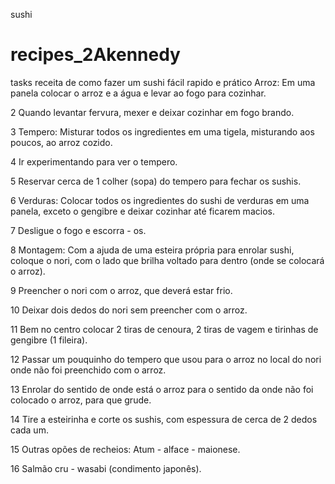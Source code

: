sushi
# recipes_2Akennedy
 tasks 
   receita de como fazer um sushi fácil rapido e prático 
   Arroz:
Em uma panela colocar o arroz e a água e levar ao fogo para cozinhar.

2
Quando levantar fervura, mexer e deixar cozinhar em fogo brando.

3
Tempero:
Misturar todos os ingredientes em uma tigela, misturando aos poucos, ao arroz cozido.

4
Ir experimentando para ver o tempero.

5
Reservar cerca de 1 colher (sopa) do tempero para fechar os sushis.

6
Verduras:
Colocar todos os ingredientes do sushi de verduras em uma panela, exceto o gengibre e deixar cozinhar até ficarem macios.

7
Desligue o fogo e escorra - os.

8
Montagem:
Com a ajuda de uma esteira própria para enrolar sushi, coloque o nori, com o lado que brilha voltado para dentro (onde se colocará o arroz).

9
Preencher o nori com o arroz, que deverá estar frio.

10
Deixar dois dedos do nori sem preencher com o arroz.

11
Bem no centro colocar 2 tiras de cenoura, 2 tiras de vagem e tirinhas de gengibre (1 fileira).

12
Passar um pouquinho do tempero que usou para o arroz no local do nori onde não foi preenchido com o arroz.

13
Enrolar do sentido de onde está o arroz para o sentido da onde não foi colocado o arroz, para que grude.

14
Tire a esteirinha e corte os sushis, com espessura de cerca de 2 dedos cada um.

15
Outras opões de recheios:
Atum - alface - maionese.

16
Salmão cru - wasabi (condimento japonês).